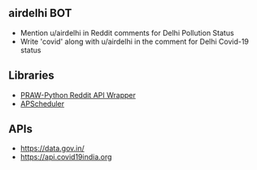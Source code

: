 ## airdelhi BOT
- Mention u/airdelhi in Reddit comments for Delhi Pollution Status
- Write 'covid' along with u/airdelhi in the comment for Delhi Covid-19 status

## Libraries
- [PRAW-Python Reddit API Wrapper](https://praw.readthedocs.io/en/latest/)
- [APScheduler](https://apscheduler.readthedocs.io/en/stable/)

## APIs
- https://data.gov.in/
- https://api.covid19india.org



